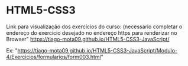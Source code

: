 # HTML5-CSS3

Link para visualização dos exercícios do curso: (necessário completar o endereço do exercício desejado no endereço https para renderizar no Browser"
https://tiago-mota09.github.io/HTML5-CSS3-JavaScript/

Ex: "https://tiago-mota09.github.io/HTML5-CSS3-JavaScript/Modulo-4/Exercicios/formularios/form003.html"
